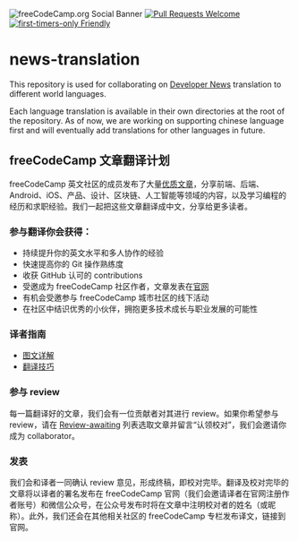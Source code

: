 ![freeCodeCamp.org Social Banner](https://s3.amazonaws.com/freecodecamp/wide-social-banner.png)
[![Pull Requests Welcome](https://img.shields.io/badge/PRs-welcome-brightgreen.svg?style=flat)](http://makeapullrequest.com)
[![first-timers-only Friendly](https://img.shields.io/badge/first--timers--only-friendly-blue.svg)](http://www.firsttimersonly.com/)

# news-translation

This repository is used for collaborating on [Developer News](https://www.freecodecamp.org/news) translation to different world languages.

Each language translation is available in their own directories at the root of the repository. As of now, we are working on supporting chinese language first and will eventually add translations for other languages in future.

## freeCodeCamp 文章翻译计划

freeCodeCamp 英文社区的成员发布了大量[优质文章](https://www.freecodecamp.org/news/)，分享前端、后端、 Android、iOS、产品、设计、区块链、人工智能等领域的内容，以及学习编程的经历和求职经验。我们一起把这些文章翻译成中文，分享给更多读者。

### 参与翻译你会获得：
- 持续提升你的英文水平和多人协作的经验
- 快速提高你的 Git 操作熟练度
- 收获 GitHub 认可的 contributions
- 受邀成为 freeCodeCamp 社区作者，文章发表在[官网](https://chinese.freecodecamp.org/news/)
- 有机会受邀参与 freeCodeCamp 城市社区的线下活动
- 在社区中结识优秀的小伙伴，拥抱更多技术成长与职业发展的可能性

### 译者指南

- [图文详解](./Contributing.md)
- [翻译技巧](https://github.com/freeCodeCamp/news-translation/wiki/%E7%BF%BB%E8%AF%91%E6%8A%80%E5%B7%A7)

### 参与 review
每一篇翻译好的文章，我们会有一位贡献者对其进行 review。如果你希望参与 review，请在 [Review-awaiting](https://github.com/freeCodeCamp/news-translation/issues?q=is%3Aissue+is%3Aopen+label%3AReview-awaiting) 列表选取文章并留言“认领校对”，我们会邀请你成为 collaborator。

### 发表
我们会和译者一同确认 review 意见，形成终稿，即校对完毕。翻译及校对完毕的文章将以译者的署名发布在 freeCodeCamp 官网（我们会邀请译者在官网注册作者账号）和微信公众号，在公众号发布时将在文章中注明校对者的姓名（或昵称）。此外，我们还会在其他相关社区的 freeCodeCamp 专栏发布译文，链接到官网。
